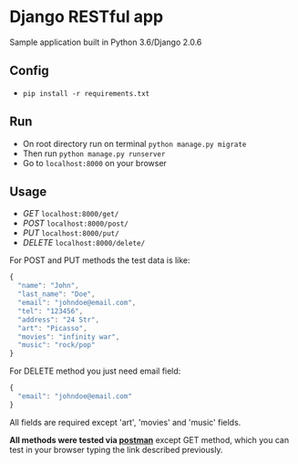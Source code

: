 # Django RESTful app
Sample application built in Python 3.6/Django 2.0.6 

## Config
* `pip install -r requirements.txt`

## Run
* On root directory run on terminal `python manage.py migrate`
* Then run `python manage.py runserver`
* Go to `localhost:8000` on your browser

## Usage
* *GET* `localhost:8000/get/`
* *POST* `localhost:8000/post/` 
* *PUT* `localhost:8000/put/`
* *DELETE* `localhost:8000/delete/`

For POST and PUT methods the test data is like:
```javascript
{
  "name": "John",
  "last_name": "Doe",
  "email": "johndoe@email.com",
  "tel": "123456",
  "address": "24 Str",
  "art": "Picasso",
  "movies": "infinity war",
  "music": "rock/pop"
}
```

For DELETE method you just need email field:
```javascript
{
  "email": "johndoe@email.com"
}
```
All fields are required except 'art', 'movies' and 'music' fields.

**All methods were tested via [postman](https://www.getpostman.com/)** except GET method, which you can test in your browser typing the link described previously.

